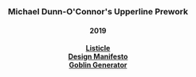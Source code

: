 <br>
<h3 align="center">Michael Dunn-O'Connor's Upperline Prework</h3>
<h4 align="center">2019</h4>

<p align="center">
  <a href="https://dunnoconnor.github.io/upperline2019mdoc/mdoc-listicle"><strong>Listicle</strong></a>
  <br>
    <a href="https://dunnoconnor.github.io/upperline2019mdoc/mdoc-design-manifesto"><strong>Design Manifesto</strong></a>
  <br>
    <a href="https://dunnoconnor.github.io/upperline2019mdoc/mdoc-goblin-generator"><strong>Goblin Generator</strong></a>
  <br>
</p>